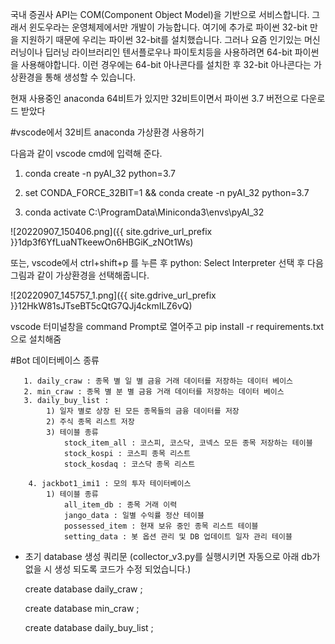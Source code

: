 국내 증권사 API는 COM(Component Object Model)을 기반으로 서비스합니다. 그래서 윈도우라는 운영체제에서만 개발이 가능합니다. 여기에 추가로 파이썬 32-bit 만을 지원하기 때문에 우리는 파이썬 32-bit를 설치했습니다. 그러나 요즘 인기있는 머신러닝이나 딥러닝 라이브러리인 텐서플로우나 파이토치등을 사용하려면 64-bit 파이썬을 사용해야합니다. 이런 경우에는 64-bit 아나콘다를 설치한 후 32-bit 아나콘다는 가상환경을 통해 생성할 수 있습니다.


현재 사용중인 anaconda 64비트가 있지만 32비트이면서 파이썬 3.7 버전으로 다운로드 받았다

#vscode에서 32비트 anaconda 가상환경 사용하기

다음과 같이 vscode cmd에 입력해 준다.

1. conda create -n pyAI_32 python=3.7 

2. set CONDA_FORCE_32BIT=1 && conda create -n pyAI_32 python=3.7

3. conda activate C:\ProgramData\Miniconda3\envs\pyAI_32

![20220907_150406.png]({{ site.gdrive_url_prefix }}1dp3f6YfLuaNTkeewOn6HBGiK_zNOt1Ws)



또는, vscode에서 ctrl+shift+p 를 누른 후 python: Select Interpreter 선택 후 다음 그림과 같이 가상환경을 선택해줍니다.



![20220907_145757_1.png]({{ site.gdrive_url_prefix }}12HkW81sJTseBT5cQtG7QJj4ckmILZ6vQ)


vscode 터미널창을 command Prompt로 열어주고 pip install -r requirements.txt 으로
설치해줌


#Bot 데이터베이스 종류


	   1. daily_craw : 종목 별 일 별 금융 거래 데이터를 저장하는 데이터 베이스
	   2. min_craw : 종목 별 분 별 금융 거래 데이터를 저장하는 데이터 베이스
	   3. daily_buy_list :
            1) 일자 별로 상장 된 모든 종목들의 금융 데이터를 저장
            2) 주식 종목 리스트 저장
            3) 테이블 종류
                stock_item_all : 코스피, 코스닥, 코넥스 모든 종목 저장하는 테이블
                stock_kospi : 코스피 종목 리스트
                stock_kosdaq : 코스닥 종목 리스트

        4. jackbot1_imi1 : 모의 투자 테이터베이스
            1) 테이블 종류
                all_item_db : 종목 거래 이력
                jango_data : 일별 수익률 정산 테이블
                possessed_item : 현재 보유 중인 종목 리스트 테이블
                setting_data : 봇 옵션 관리 및 DB 업데이트 일자 관리 테이블


* 초기 database 생성 쿼리문 (collector_v3.py를 실행시키면 자동으로 아래 db가 없을 시 생성 되도록 코드가 수정 되었습니다.)

    create database daily_craw ;

    create database min_craw ;
    
    create database daily_buy_list ;




